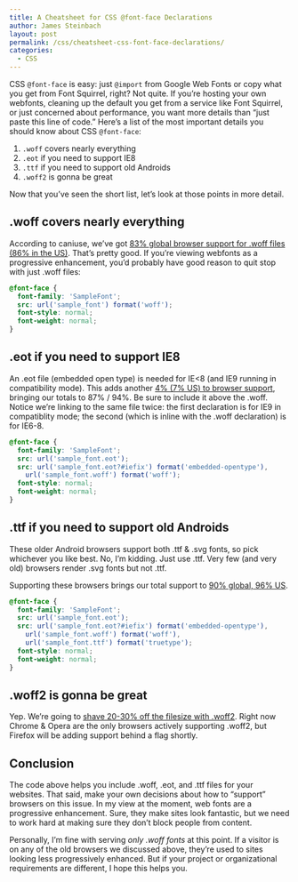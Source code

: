 ```yaml
---
title: A Cheatsheet for CSS @font-face Declarations
author: James Steinbach
layout: post
permalink: /css/cheatsheet-css-font-face-declarations/
categories:
  - CSS
---
```

CSS `@font-face` is easy: just `@import` from Google Web Fonts or copy what you get from Font Squirrel, right? Not quite. If you’re hosting your own webfonts, cleaning up the default you get from a service like Font Squirrel, or just concerned about performance, you want more details than “just paste this line of code.” Here’s a list of the most important details you should know about CSS `@font-face`:

1. `.woff` covers nearly everything
2. `.eot` if you need to support IE8
3. `.ttf` if you need to support old Androids
4. `.woff2` is gonna be great

Now that you’ve seen the short list, let’s look at those points in more detail.

## .woff covers nearly everything

According to caniuse, we’ve got [83% global browser support for .woff files (86% in the US)][1]. That’s pretty good. If you’re viewing webfonts as a progressive enhancement, you’d probably have good reason to quit stop with just .woff files:

~~~css
@font-face {
  font-family: 'SampleFont';
  src: url('sample_font') format('woff');
  font-style: normal;
  font-weight: normal;
}
~~~

## .eot if you need to support IE8

An .eot file (embedded open type) is needed for IE<8 (and IE9 running in compatibility mode). This adds another [4% (7% US) to browser support][2], bringing our totals to 87% / 94%. Be sure to include it above the .woff. Notice we&#8217;re linking to the same file twice: the first declaration is for IE9 in compatiblity mode; the second (which is inline with the .woff declaration) is for IE6-8.

~~~css
@font-face {
  font-family: 'SampleFont';
  src: url('sample_font.eot');
  src: url('sample_font.eot?#iefix') format('embedded-opentype'),
    url('sample_font.woff') format('woff');
  font-style: normal;
  font-weight: normal;
}
~~~

## .ttf if you need to support old Androids

These older Android browsers support both .ttf & .svg fonts, so pick whichever you like best. No, I&#8217;m kidding. Just use .ttf. Very few (and very old) browsers render .svg fonts but not .ttf.

Supporting these browsers brings our total support to [90% global, 96% US][3].

~~~css
@font-face {
  font-family: 'SampleFont';
  src: url('sample_font.eot');
  src: url('sample_font.eot?#iefix') format('embedded-opentype'),
    url('sample_font.woff') format('woff'),
    url('sample_font.ttf') format('truetype');
  font-style: normal;
  font-weight: normal;
}
~~~

## .woff2 is gonna be great

Yep. We&#8217;re going to [shave 20-30% off the filesize with .woff2][4]. Right now Chrome & Opera are the only browsers actively supporting .woff2, but Firefox will be adding support behind a flag shortly.

## Conclusion

The code above helps you include .woff, .eot, and .ttf files for your websites. That said, make your own decisions about how to &#8220;support&#8221; browsers on this issue. In my view at the moment, web fonts are a progressive enhancement. Sure, they make sites look fantastic, but we need to work hard at making sure they don&#8217;t block people from content.

Personally, I&#8217;m fine with serving *only .woff fonts* at this point. If a visitor is on any of the old browsers we discussed above, they&#8217;re used to sites looking less progressively enhanced. But if your project or organizational requirements are different, I hope this helps you.

 [1]: http://caniuse.com/#feat=woff
 [2]: http://caniuse.com/#feat=eot
 [3]: http://caniuse.com/#feat=ttf
 [4]: https://twitter.com/wpseo/status/482516050303807490